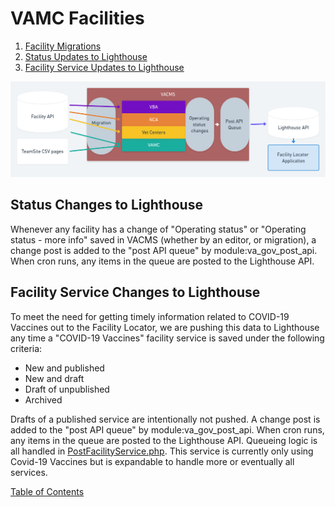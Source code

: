 # VAMC Facilities

1. [Facility Migrations](migrations-facilities.md#facility-migrations)
2. [Status Updates to Lighthouse](#status-changes-to-lighthouse)
3. [Facility Service Updates to Lighthouse](#facility-service-changes-to-lighthouse)

![Facilities updates and actions](images/VA-facilities.png)

## Status Changes to Lighthouse
Whenever any facility has a change of "Operating status" or "Operating status -
more info" saved in VACMS (whether by an editor, or migration), a change post is
added to the "post API queue" by module:va_gov_post_api. When cron runs, any
items in the queue are posted to the Lighthouse API.

## Facility Service Changes to Lighthouse
To meet the need for getting timely information related to COVID-19 Vaccines out
to the Facility Locator, we are pushing this data to Lighthouse any time a
"COVID-19 Vaccines" facility service is saved under the following criteria:
 - New and published
 - New and draft
 - Draft of unpublished
 - Archived

 Drafts of a published service are intentionally not pushed.  A change post is
added to the "post API queue" by module:va_gov_post_api. When cron runs, any
items in the queue are posted to the Lighthouse API.  Queueing logic is all
handled in [PostFacilityService.php](../docroot/modules/custom/va_gov_post_api/src/Service/PostFacilityService.php).  This service is currently only using Covid-19
Vaccines but is expandable to handle more or eventually all services.


[Table of Contents](../README.md)
